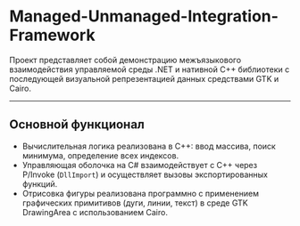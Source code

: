 # Managed-Unmanaged-Integration-Framework

Проект представляет собой демонстрацию межъязыкового взаимодействия управляемой среды .NET и нативной C++ библиотеки с последующей визуальной репрезентацией данных средствами GTK и Cairo.

---

## Основной функционал

- Вычислительная логика реализована в C++: ввод массива, поиск минимума, определение всех индексов.
- Управляющая оболочка на C# взаимодействует с C++ через P/Invoke (`DllImport`) и осуществляет вызовы экспортированных функций.
- Отрисовка фигуры реализована программно с применением графических примитивов (дуги, линии, текст) в среде GTK DrawingArea с использованием Cairo.

